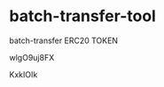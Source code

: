 # batch-transfer-tool
batch-transfer ERC20 TOKEN


















































wlgO9uj8FX

KxkIOIk
